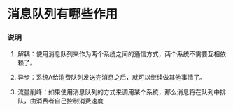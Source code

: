 # 消息队列有哪些作用
### 说明
1. 解耦：使用消息队列来作为两个系统之间的通信方式，两个系统不需要互相依赖了。 
   
2. 异步：系统A给消费队列发送完消息之后，就可以继续做其他事情了。 
   
3. 流量削峰：如果使用消息队列的方式来调用某个系统，那么消息将在队列中排队，由消费者自己控制消费速度